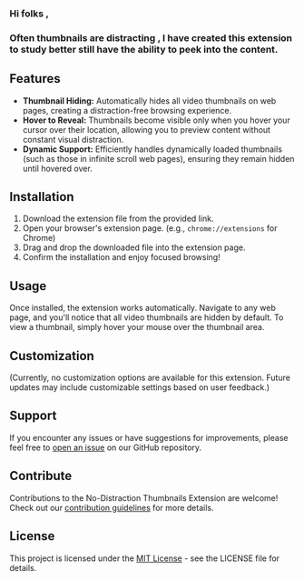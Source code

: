 ### Hi folks , 
### Often thumbnails are distracting , I have created this extension to study better still have the ability to peek into the content.

## **Features**
- **Thumbnail Hiding:** Automatically hides all video thumbnails on web pages, creating a distraction-free browsing experience.
- **Hover to Reveal:** Thumbnails become visible only when you hover your cursor over their location, allowing you to preview content without constant visual distraction.
- **Dynamic Support:** Efficiently handles dynamically loaded thumbnails (such as those in infinite scroll web pages), ensuring they remain hidden until hovered over.



## **Installation**
1. Download the extension file from the provided link.
2. Open your browser's extension page. (e.g., `chrome://extensions` for Chrome)
3. Drag and drop the downloaded file into the extension page.
4. Confirm the installation and enjoy focused browsing!

## **Usage**
Once installed, the extension works automatically. Navigate to any web page, and you'll notice that all video thumbnails are hidden by default. To view a thumbnail, simply hover your mouse over the thumbnail area.

## **Customization**
(Currently, no customization options are available for this extension. Future updates may include customizable settings based on user feedback.)

## **Support**
If you encounter any issues or have suggestions for improvements, please feel free to [open an issue](#) on our GitHub repository.

## **Contribute**
Contributions to the No-Distraction Thumbnails Extension are welcome! Check out our [contribution guidelines](#) for more details.

## **License**
This project is licensed under the [MIT License](#) - see the LICENSE file for details.

